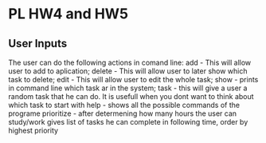 # PL HW4 and HW5

## User Inputs

The user can do the following actions in comand line:
  add - This will allow user to add to aplication;
  delete - This will allow user to later show which task to delete;
  edit - This will allow user to edit the whole task;
  show - prints in command line which task ar in the system;
  task - this will give a user a random task that he can do. It is usefull when you dont want to think about which task to start with
  help - shows all the possible commands of the programe
  prioritize - after determening how many hours the user can study/work gives list of tasks he can complete in following time, order by highest priority
